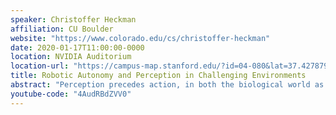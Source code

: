 ```yaml
---
speaker: Christoffer Heckman
affiliation: CU Boulder
website: "https://www.colorado.edu/cs/christoffer-heckman"
date: 2020-01-17T11:00:00-0000
location: NVIDIA Auditorium
location-url: "https://campus-map.stanford.edu/?id=04-080&lat=37.42787956&lng=-122.17429865&zoom=17&srch=nvidia%20auditorium"
title: Robotic Autonomy and Perception in Challenging Environments
abstract: "Perception precedes action, in both the biological world as well as the technologies maturing today that will bring us autonomous cars, aerial vehicles, robotic arms and mobile platforms. The problem of probabilistic state estimation via sensor measurements takes on a variety of forms, resulting in information about our own motion as well as the structure of the world around us. In this talk, I will discuss some approaches that my research group has been developing that focus on estimating these quantities online and in real-time in extreme environments where dust, fog and other visually obscuring phenomena are widely present and when sensor calibration is altered or degraded over time. These approaches include new techniques in computer vision, visual-inertial SLAM, geometric reconstruction, nonlinear optimization, and even some sensor development. The methods I discuss have an application-specific focus to ground vehicles in the subterranean environment, but are also currently deployed in the agriculture, search and rescue, and industrial human-robot collaboration contexts."
youtube-code: "4AudRBdZVV0"
---
```

